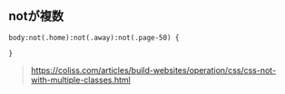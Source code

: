 ## notが複数

~~~
body:not(.home):not(.away):not(.page-50) {
  
}
~~~

> https://coliss.com/articles/build-websites/operation/css/css-not-with-multiple-classes.html
